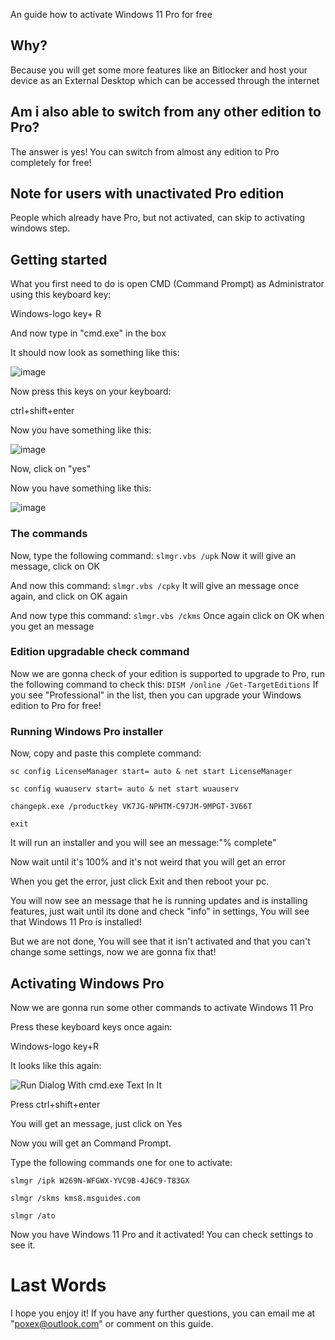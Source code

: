 An guide how to activate Windows 11 Pro for free
## Why?
Because you will get some more features like an Bitlocker and host your device as an External Desktop which can be accessed through the internet
## Am i also able to switch from any other edition to Pro?
The answer is yes! You can switch from almost any edition to Pro completely for free!
## Note for users with unactivated Pro edition
People which already have Pro, but not activated, can skip to activating windows step.
## Getting started
What you first need to do is open CMD (Command Prompt) as Administrator using this keyboard key:

Windows-logo key+ R

And now type in "cmd.exe" in the box

It should now look as something like this:

![image](https://user-images.githubusercontent.com/66115754/134801377-b9769c34-8a9d-4d4f-ba8e-6c073f1ce4a2.png)

Now press this keys on your keyboard:

ctrl+shift+enter

Now you have something like this:

![image](https://user-images.githubusercontent.com/66115754/134801445-9b90e121-350b-42ea-afec-b499f1fbfae9.png)

Now, click on "yes"

Now you have something like this:

![image](https://user-images.githubusercontent.com/66115754/134807479-53ccdaf9-feb0-49a3-9843-5bb4db016128.png)

### The commands
Now, type the following command:
``slmgr.vbs /upk``
Now it will give an message, click on OK

And now this command:
``slmgr.vbs /cpky``
It will give an message once again, and click on OK again

And now type this command:
``slmgr.vbs /ckms``
Once again click on OK when you get an message
### Edition upgradable check command
Now we are gonna check of your edition is supported to upgrade to Pro, run the following command to check this:
``DISM /online /Get-TargetEditions``
If you see "Professional" in the list, then you can upgrade your Windows edition to Pro for free!
### Running Windows Pro installer
Now, copy and paste this complete command:

``sc config LicenseManager start= auto & net start LicenseManager``

``sc config wuauserv start= auto & net start wuauserv``

``changepk.exe /productkey VK7JG-NPHTM-C97JM-9MPGT-3V66T``

``exit``

It will run an installer and you will see an message:"% complete"

Now wait until it's 100% and it's not weird that you will get an error

When you get the error, just click Exit and then reboot your pc.

You will now see an message that he is running updates and is installing features, just wait until its done and check "info" in settings, You will see that Windows 11 Pro is installed! 

But we are not done, You will see that it isn't activated and that you can't change some settings, now we are gonna fix that!
## Activating Windows Pro
Now we are gonna run some other commands to activate Windows 11 Pro

Press these keyboard keys once again:

Windows-logo key+R

It looks like this again:

![Run Dialog With cmd.exe Text In It](https://user-images.githubusercontent.com/66115754/134801377-b9769c34-8a9d-4d4f-ba8e-6c073f1ce4a2.png)

Press ctrl+shift+enter

You will get an message, just click on Yes

Now you will get an Command Prompt.

Type the following commands one for one to activate:

``slmgr /ipk W269N-WFGWX-YVC9B-4J6C9-T83GX``

``slmgr /skms kms8.msguides.com``

``slmgr /ato``
 
Now you have Windows 11 Pro and it activated! You can check settings to see it.

# Last Words
I hope you enjoy it!
If you have any further questions, you can email me at "poxex@outlook.com" or comment on this guide.
